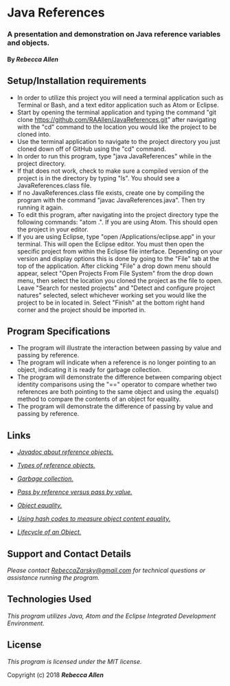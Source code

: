 # Java References

### A presentation and demonstration on Java reference variables and objects.

#### By _**Rebecca Allen**_

## Setup/Installation requirements

* In order to utilize this project you will need a terminal application such as Terminal or Bash, and a text editor application such as Atom or Eclipse.
* Start by opening the terminal application and typing the command "git clone https://github.com/RAAllen/JavaReferences.git" after navigating with the "cd" command to the location you would like the project to be cloned into.
* Use the terminal application to navigate to the project directory you just cloned down off of GitHub using the "cd" command.
* In order to run this program, type "java JavaReferences" while in the project directory.
* If that does not work, check to make sure a compiled version of the project is in the directory by typing "ls". You should see a JavaReferences.class file.
* If no JavaReferences.class file exists, create one by compiling the program with the command "javac JavaReferences.java". Then try running it again.
* To edit this program, after navigating into the project directory type the following commands: "atom .". If you are using Atom. This should open the project in your editor.
* If you are using Eclipse, type "open /Applications/eclipse.app" in your terminal. This will open the Eclipse editor. You must then open the specific project from within the Eclipse file interface. Depending on your version and display options this is done by going to the "File" tab at the top of the application. After clicking "File" a drop down menu should appear, select "Open Projects From File System" from the drop down menu, then select the location you cloned the project as the file to open. Leave "Search for nested projects" and "Detect and configure project natures" selected, select whichever working set you would like the project to be in located in. Select "Finish" at the bottom right hand corner and the project should be imported in.

## Program Specifications

* The program will illustrate the interaction between passing by value and passing by reference.
* The program will indicate when a reference is no longer pointing to an object, indicating it is ready for garbage collection.
* The program will demonstrate the difference between comparing object identity comparisons using the "==" operator to compare whether two references are both pointing to the same object and using the .equals() method to compare the contents of an object for equality.
* The program will demonstrate the difference of passing by value and passing by reference.

## Links

* [_Javadoc about reference objects._](https://docs.oracle.com/javase/7/docs/api/java/lang/ref/Reference.html)
	
* [_Types of reference objects._](https://www.geeksforgeeks.org/types-references-java/)
	
* [_Garbage collection._](https://www.geeksforgeeks.org/garbage-collection-java/)
	
* [_Pass by reference versus pass by value._](https://dzone.com/articles/pass-by-value-vs-reference-in-java)
	
* [_Object equality._](https://dzone.com/articles/object-identity-and-equality-in-java)
	
* [_Using hash codes to measure object content equality._](https://marcus-biel.com/hashcode-and-equals/)

* [_Lifecycle of an Object._](https://dzone.com/articles/ocajp-7-object-lifecycle-java)
	
## Support and Contact Details

_Please contact RebeccaZarsky@gmail.com for technical questions or assistance running the program._

## Technologies Used

_This program utilizes Java, Atom and the Eclipse Integrated Development Environment._

## License

_This program is licensed under the MIT license._

Copyright (c) 2018 **_Rebecca Allen_**
